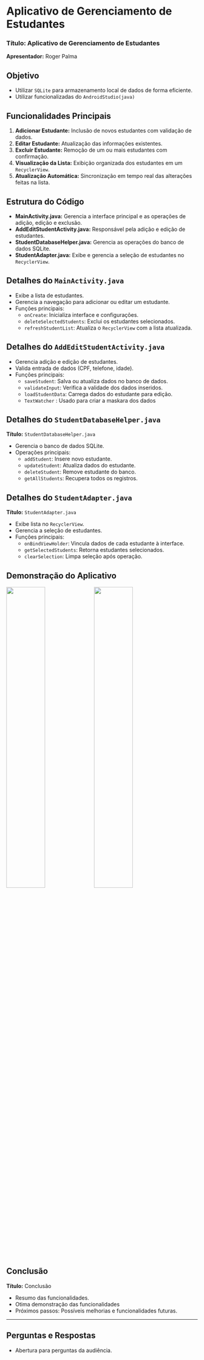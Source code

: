 # Aplicativo de Gerenciamento de Estudantes


### **Título:** Aplicativo de Gerenciamento de Estudantes    
**Apresentador:** Roger Palma 


##  Objetivo 
- Utilizar `SQLite` para armazenamento local de dados de forma eficiente.
- Utilizar funcionalizadas do `AndroidStudio(java)`

## Funcionalidades Principais 
1. **Adicionar Estudante:** Inclusão de novos estudantes com validação de dados.
2. **Editar Estudante:** Atualização das informações existentes.
3. **Excluir Estudante:** Remoção de um ou mais estudantes com confirmação.
4. **Visualização da Lista:** Exibição organizada dos estudantes em um `RecyclerView`.
5. **Atualização Automática:** Sincronização em tempo real das alterações feitas na lista.

## Estrutura do Código
- **MainActivity.java:** Gerencia a interface principal e as operações de adição, edição e exclusão.
- **AddEditStudentActivity.java:** Responsável pela adição e edição de estudantes.
- **StudentDatabaseHelper.java:** Gerencia as operações do banco de dados SQLite.
- **StudentAdapter.java:** Exibe e gerencia a seleção de estudantes no `RecyclerView`.

## Detalhes do `MainActivity.java` 
- Exibe a lista de estudantes.
- Gerencia a navegação para adicionar ou editar um estudante.
- Funções principais:
  - `onCreate`: Inicializa interface e configurações.
  - `deleteSelectedStudents`: Exclui os estudantes selecionados.
  - `refreshStudentList`: Atualiza o `RecyclerView` com a lista atualizada.

## Detalhes do `AddEditStudentActivity.java`  
- Gerencia adição e edição de estudantes.
- Valida entrada de dados (CPF, telefone, idade).
- Funções principais:
  - `saveStudent`: Salva ou atualiza dados no banco de dados.
  - `validateInput`: Verifica a validade dos dados inseridos.
  - `loadStudentData`: Carrega dados do estudante para edição.
  - `TextWatcher` : Usado para criar a maskara dos dados

## Detalhes do `StudentDatabaseHelper.java`
**Título:** `StudentDatabaseHelper.java`  
- Gerencia o banco de dados SQLite.
- Operações principais:
  - `addStudent`: Insere novo estudante.
  - `updateStudent`: Atualiza dados do estudante.
  - `deleteStudent`: Remove estudante do banco.
  - `getAllStudents`: Recupera todos os registros.

## Detalhes do `StudentAdapter.java`
**Título:** `StudentAdapter.java`  
- Exibe lista no `RecyclerView`.
- Gerencia a seleção de estudantes.
- Funções principais:
  - `onBindViewHolder`: Vincula dados de cada estudante à interface.
  - `getSelectedStudents`: Retorna estudantes selecionados.
  - `clearSelection`: Limpa seleção após operação.

## Demonstração do Aplicativo 
 <p float="left">
  <img src="app1.png" width="45%" />
  <img src="app2.png" width="45%" />
</p>


## Conclusão
**Título:** Conclusão  
- Resumo das funcionalidades.
- Otima demonstração das funcionalidades
- Próximos passos: Possíveis melhorias e funcionalidades futuras.

---

## Perguntas e Respostas
- Abertura para perguntas da audiência.
